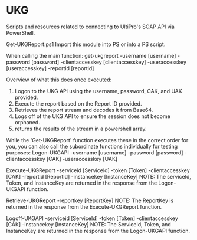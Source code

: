 # UKG
Scripts and resources related to connecting to UltiPro's SOAP API via PowerShell.

Get-UKGReport.ps1
Import this module into PS or into a PS script.

When calling the main function:
get-ukgreport -username [username] -password [password] -clientaccesskey [clientaccesskey] -useraccesskey [useraccesskey] -reportid [reportid]

Overview of what this does once executed:
1. Logon to the UKG API using the username, password, CAK, and UAK provided.
2. Execute the report based on the Report ID provided.
3. Retrieves the report stream and decodes it from Base64.
4. Logs off of the UKG API to ensure the session does not become orphaned.
5. returns the results of the stream in a powershell array.


While the 'Get-UKGReport' function executes these in the correct order for you, you can also call the subordinate functions individually for testing purposes:
Logon-UKGAPI -username [username] -password [password] -clientaccesskey [CAK] -useraccesskey [UAK]

Execute-UKGReport -serviceid [ServiceId] -token [Token] -clientaccesskey [CAK] -reportid [ReportId] -instancekey [InstanceKey]
  NOTE: The serviceId, Token, and InstanceKey are returned in the response from the Logon-UKGAPI function.
  
Retrieve-UKGReport -reportkey [ReportKey]
  NOTE: The ReportKey is returned in the response from the Execute-UKGReport function.

Logoff-UKGAPI -serviceid [ServiceId] -token [Token] -clientaccesskey [CAK] -instancekey [InstanceKey]
  NOTE: The ServiceId, Token, and InstanceKey are returned in the response from the Logon-UKGAPI function.
